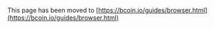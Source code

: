This page has been moved to [https://bcoin.io/guides/browser.html](https://bcoin.io/guides/browser.html)
